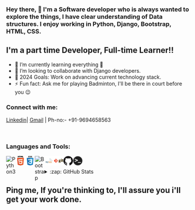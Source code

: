 ### Hey there, <g-emoji class="g-emoji" alias="wave" fallback-src="https://github.githubassets.com/images/icons/emoji/unicode/1f44b.png">👋</g-emoji> I'm a Software developer who is always wanted to explore the things, I have clear understanding of Data structures. I enjoy working in Python, Django, Bootstrap, HTML, CSS.


## I'm a part time Developer, Full-time Learner!!

- 🌱 I’m currently learning everything 🤣
- 👯 I’m looking to collaborate with Django developers.
- 🥅 2024 Goals: Work on advancing current technology stack.
- ⚡ Fun fact: Ask me for playing Badminton, I'll be there in court before you 😉
 

### Connect with me:
<a href="https://www.linkedin.com/in/aman-kumar-180239166/">Linkedin</a>|
<a href="amankumar080199@gmail.com">Gmail</a> | Ph-no:- +91-9694658563


<br />

### Languages and Tools:
<img align="left" alt="Python3" width="26px" src="https://raw.githubusercontent.com/jmnote/z-icons/master/16x16/python.png"/>
<img align="left" alt="HTML5" width="26px" src="https://raw.githubusercontent.com/github/explore/80688e429a7d4ef2fca1e82350fe8e3517d3494d/topics/html/html.png" />
<img align="left" alt="CSS3" width="26px" src="https://raw.githubusercontent.com/github/explore/80688e429a7d4ef2fca1e82350fe8e3517d3494d/topics/css/css.png" />
<img align="left" alt="Bootstrap" width="26px" src="https://raw.githubusercontent.com/jmnote/z-icons/master/16x16/bootstrap.png" />
<img align="left" alt="MySQL" width="26px" src="https://raw.githubusercontent.com/github/explore/80688e429a7d4ef2fca1e82350fe8e3517d3494d/topics/mysql/mysql.png" />
<img align="left" alt="Git" width="26px" src="https://raw.githubusercontent.com/github/explore/80688e429a7d4ef2fca1e82350fe8e3517d3494d/topics/git/git.png" />
<img align="left" alt="GitHub" width="26px" src="https://raw.githubusercontent.com/github/explore/78df643247d429f6cc873026c0622819ad797942/topics/github/github.png" />
<img align="left" alt="Terminal" width="26px" src="https://raw.githubusercontent.com/github/explore/80688e429a7d4ef2fca1e82350fe8e3517d3494d/topics/terminal/terminal.png" />

<br />
<br />


<details>
  <summary>:zap: GitHub Stats</summary>

  <img align="left" alt="Aman's GitHub Stats" src="https://github-readme-stats.codestackr.vercel.app/api?username=amankumar0199&show_icons=true&hide_border=true" />

</details>


## Ping me, If you're thinking to, I'll assure you i'll get your work done.
